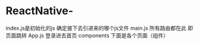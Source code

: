 # ReactNative-
index.js是初始化的js  确定接下去引进来的哪个js文件
main.js  所有路由都在此   即页面跳转
App.js  登录进去首页
components  下面是各个页面（组件）
